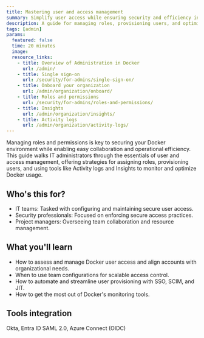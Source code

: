 ```yaml
---
title: Mastering user and access management
summary: Simplify user access while ensuring security and efficiency in Docker.
description: A guide for managing roles, provisioning users, and optimizing Docker access with tools like SSO and activity logs.
tags: [admin]
params:
  featured: false
  time: 20 minutes
  image:
  resource_links:
    - title: Overview of Administration in Docker
      url: /admin/
    - title: Single sign-on
      url: /security/for-admins/single-sign-on/
    - title: Onboard your organization
      url: /admin/organization/onboard/
    - title: Roles and permissions
      url: /security/for-admins/roles-and-permissions/
    - title: Insights
      url: /admin/organization/insights/
    - title: Activity logs
      url: /admin/organization/activity-logs/
---
```


Managing roles and permissions is key to securing your Docker environment while enabling easy collaboration and operational efficiency. This guide walks IT administrators through the essentials of user and access management, offering strategies for assigning roles, provisioning users, and using tools like Activity logs and Insights to monitor and optimize Docker usage.

## Who's this for?

- IT teams: Tasked with configuring and maintaining secure user access.
- Security professionals: Focused on enforcing secure access practices.
- Project managers: Overseeing team collaboration and resource management.

## What you'll learn

- How to assess and manage Docker user access and align accounts with organizational needs.
- When to use team configurations for scalable access control.
- How to automate and streamline user provisioning with SSO, SCIM, and JIT.
- How to get the most out of Docker's monitoring tools.

## Tools integration 

Okta, Entra ID SAML 2.0, Azure Connect (OIDC)
